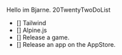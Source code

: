Hello im Bjarne.
20TwentyTwoDoList

- [] Tailwind
- [] Alpine.js
- [] Release a game.
- [] Release an app on the AppStore.

<!---
bvoigtlaender/bvoigtlaender is a ✨ special ✨ repository because its `README.md` (this file) appears on your GitHub profile.
You can click the Preview link to take a look at your changes.
--->
